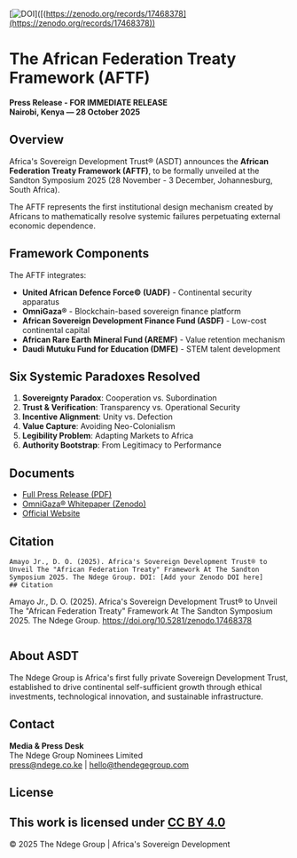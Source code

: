 [![DOI](https://zenodo.org/badge/DOI/10.5281/zenodo.17468378.svg)]([(https://zenodo.org/records/17468378](https://zenodo.org/records/17468378))
   
# The African Federation Treaty Framework (AFTF)

**Press Release - FOR IMMEDIATE RELEASE**  
**Nairobi, Kenya — 28 October 2025**

## Overview

Africa's Sovereign Development Trust® (ASDT) announces the **African Federation Treaty Framework (AFTF)**, to be formally unveiled at the Sandton Symposium 2025 (28 November - 3 December, Johannesburg, South Africa).

The AFTF represents the first institutional design mechanism created by Africans to mathematically resolve systemic failures perpetuating external economic dependence.

## Framework Components

The AFTF integrates:
- **United African Defence Force© (UADF)** - Continental security apparatus
- **OmniGaza®** - Blockchain-based sovereign finance platform
- **African Sovereign Development Finance Fund (ASDF)** - Low-cost continental capital
- **African Rare Earth Mineral Fund (AREMF)** - Value retention mechanism
- **Daudi Mutuku Fund for Education (DMFE)** - STEM talent development

## Six Systemic Paradoxes Resolved

1. **Sovereignty Paradox**: Cooperation vs. Subordination
2. **Trust & Verification**: Transparency vs. Operational Security
3. **Incentive Alignment**: Unity vs. Defection
4. **Value Capture**: Avoiding Neo-Colonialism
5. **Legibility Problem**: Adapting Markets to Africa
6. **Authority Bootstrap**: From Legitimacy to Performance

## Documents

- [Full Press Release (PDF)](./African-Federation-Treaty-Framework-AFTF-2025.pdf)
- [OmniGaza® Whitepaper (Zenodo)](https://zenodo.org/records/15061707)
- [Official Website](https://www.thendegegroup.com)

## Citation
```
Amayo Jr., D. O. (2025). Africa's Sovereign Development Trust® to Unveil The "African Federation Treaty" Framework At The Sandton Symposium 2025. The Ndege Group. DOI: [Add your Zenodo DOI here]
## Citation
```
   Amayo Jr., D. O. (2025). Africa's Sovereign Development Trust® to Unveil The "African Federation Treaty" Framework At The Sandton Symposium 2025. The Ndege Group. https://doi.org/10.5281/zenodo.17468378
```
```

## About ASDT

The Ndege Group is Africa's first fully private Sovereign Development Trust, established to drive continental self-sufficient growth through ethical investments, technological innovation, and sustainable infrastructure.

## Contact

**Media & Press Desk**  
The Ndege Group Nominees Limited  
press@ndege.co.ke | hello@thendegegroup.com

## License

This work is licensed under [CC BY 4.0](https://creativecommons.org/licenses/by/4.0/)
---

© 2025 The Ndege Group | Africa's Sovereign Development

